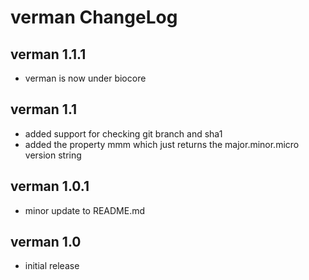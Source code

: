 verman ChangeLog
==============

verman 1.1.1
------------

* verman is now under biocore

verman 1.1
----------

* added support for checking git branch and sha1
* added the property mmm which just returns the major.minor.micro version string

verman 1.0.1
------------

* minor update to README.md

verman 1.0
----------

* initial release
